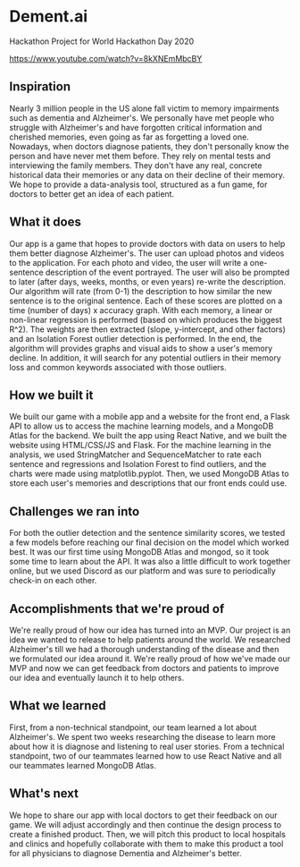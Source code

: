 # Dement.ai
Hackathon Project for World Hackathon Day 2020

https://www.youtube.com/watch?v=8kXNEmMbcBY

## Inspiration
Nearly 3 million people in the US alone fall victim to memory impairments such as dementia and Alzheimer's. We personally have met people who struggle with Alzheimer's and have forgotten critical information and cherished memories, even going as far as forgetting a loved one.
Nowadays, when doctors diagnose patients, they don't personally know the person and have never met them before. They rely on mental tests and interviewing the family members. They don't have any real, concrete historical data their memories or any data on their decline of their memory. We hope to provide a data-analysis tool, structured as a fun game, for doctors to better get an idea of each patient.

## What it does
Our app is a game that hopes to provide doctors with data on users to help them better diagnose Alzheimer's. The user can upload photos and videos to the application. For each photo and video, the user will write a one-sentence description of the event portrayed. The user will also be prompted to later (after days, weeks, months, or even years) re-write the description. Our algorithm will rate (from 0-1) the description to how similar the new sentence is to the original sentence. Each of these scores are plotted on a time (number of days) x accuracy graph. With each memory, a linear or non-linear regression is performed (based on which produces the biggest R^2). The weights are then extracted (slope, y-intercept, and other factors) and an Isolation Forest outlier detection is performed. In the end, the algorithm will provides graphs and visual aids to show a user's memory decline. In addition, it will search for any potential outliers in their memory loss and common keywords associated with those outliers.

## How we built it
We built our game with a mobile app and a website for the front end, a Flask API to allow us to access the machine learning models, and a MongoDB Atlas for the backend. We built the app using React Native, and we built the website using HTML/CSS/JS and Flask. For the machine learning in the analysis, we used StringMatcher and SequenceMatcher to rate each sentence and regressions and Isolation Forest to find outliers, and the charts were made using matplotlib.pyplot. Then, we used MongoDB Atlas to store each user's memories and descriptions that our front ends could use.

## Challenges we ran into
For both the outlier detection and the sentence similarity scores, we tested a few models before reaching our final decision on the model which worked best. It was our first time using MongoDB Atlas and mongod, so it took some time to learn about the API. It was also a little difficult to work together online, but we used Discord as our platform and was sure to periodically check-in on each other.

## Accomplishments that we're proud of
We're really proud of how our idea has turned into an MVP. Our project is an idea we wanted to release to help patients around the world. We researched Alzheimer's till we had a thorough understanding of the disease and then we formulated our idea around it. We're really proud of how we've made our MVP and now we can get feedback from doctors and patients to improve our idea and eventually launch it to help others.

## What we learned
First, from a non-technical standpoint, our team learned a lot about Alzheimer's. We spent two weeks researching the disease to learn more about how it is diagnose and listening to real user stories. From a technical standpoint, two of our teammates learned how to use React Native and all our teammates learned MongoDB Atlas.

## What's next
We hope to share our app with local doctors to get their feedback on our game. We will adjust accordingly and then continue the design process to create a finished product. Then, we will pitch this product to local hospitals and clinics and hopefully collaborate with them to make this product a tool for all physicians to diagnose Dementia and Alzheimer's better.
